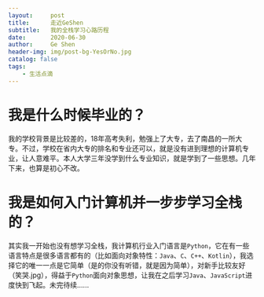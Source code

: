 ```yaml
---
layout:     post
title:      走近GeShen
subtitle:   我的全栈学习心路历程
date:       2020-06-30
author:     Ge Shen
header-img: img/post-bg-YesOrNo.jpg
catalog: false
tags:
    - 生活点滴
---
```


# 我是什么时候毕业的？

我的学校背景是比较差的，18年高考失利，勉强上了大专，去了南昌的一所大专。不过，学校在省内大专的排名和专业还可以，就是没有进到理想的计算机专业，让人意难平。本人大学三年没学到什么专业知识，就是学到了一些思想。几年下来，也算是初心不改。

# 我是如何入门计算机并一步步学习全栈的？

其实我一开始也没有想学习全栈，我计算机行业入门语言是`Python`，它在有一些语言特点是很多语言都有的（比如面向对象特性：`Java`、`C`、`C++`、`Kotlin`），我选择它的唯一一点是它简单（是的你没有听错，就是因为简单），对新手比较友好（笑哭.jpg），得益于`Python`面向对象思想，让我在之后学习`Java`、`JavaScript`进度快到飞起。未完待续......
